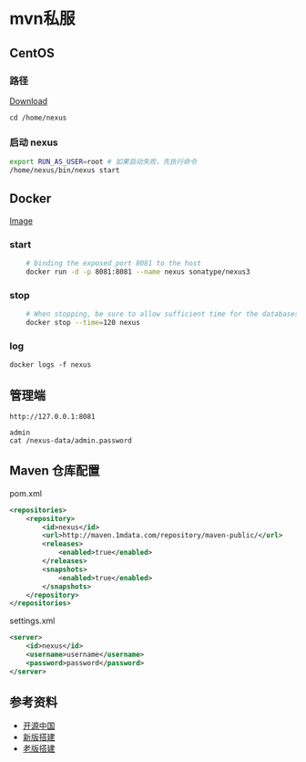 # mvn私服
## CentOS
### 路径

[Download](https://help.sonatype.com/repomanager3/download/download-archives---repository-manager-3)

`cd /home/nexus`
### 启动 nexus
```sh
export RUN_AS_USER=root # 如果启动失败，先执行命令
/home/nexus/bin/nexus start
```
## Docker
[Image](https://hub.docker.com/r/sonatype/nexus3/)
### start
```sh
    # binding the exposed port 8081 to the host
    docker run -d -p 8081:8081 --name nexus sonatype/nexus3
```

### stop
```sh
    # When stopping, be sure to allow sufficient time for the databases to fully shut down.
    docker stop --time=120 nexus
```
### log
`docker logs -f nexus`

## 管理端
    http://127.0.0.1:8081

    admin
    cat /nexus-data/admin.password
## Maven 仓库配置

pom.xml

```xml
<repositories>
    <repository>
        <id>nexus</id>
        <url>http://maven.1mdata.com/repository/maven-public/</url>
        <releases>
            <enabled>true</enabled>
        </releases>
        <snapshots>
            <enabled>true</enabled>
        </snapshots>
    </repository>
</repositories>
```

settings.xml

```xml
<server>
    <id>nexus</id>
    <username>username</username>
    <password>password</password>
</server>
```
## 参考资料
- [开源中国](https://www.oschina.net/p/nexus?hmsr=aladdin1e1)
- [新版搭建](https://blog.csdn.net/chenfei2341/article/details/80431700)
- [老版搭建](http://www.ccblog.cn/1.htm)